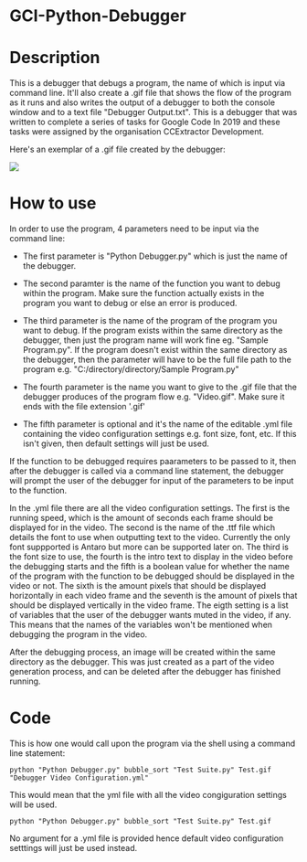 # GCI-Python-Debugger

# Description
This is a debugger that debugs a program, the name of which is input via command line. It'll also create a .gif file that shows the flow
of the program as it runs and also writes the output of a debugger to both the console window and to a text file "Debugger Output.txt". This is a debugger that was written to complete a series of tasks for Google Code In 2019 and these tasks were assigned by the organisation CCExtractor Development.

Here's an exemplar of a .gif file created by the debugger:


![](https://github.com/Knob781/GCI-Python-Debugger/blob/master/Test.gif)

# How to use
In order to use the program, 4 parameters need to be input via the command line:

* The first parameter is "Python Debugger.py" which is just the name of the debugger.

* The second paramter is the name of the function you want to debug within the program. Make sure the function actually exists in the program you want to debug or else an error is produced.

* The third parameter is the name of the program of the program you want to debug. If the program exists within the same directory as the 
debugger, then just the program name will work fine eg. "Sample Program.py". If the program doesn't exist within the same directory as the
debugger, then the parameter will have to be the full file path to the program e.g. "C:/directory/directory/Sample Program.py"

* The fourth parameter is the name you want to give to the .gif file that the debugger produces of the program flow e.g. "Video.gif". Make 
sure it ends with the file extension '.gif'

* The fifth parameter is optional and it's the name of the editable .yml file containing the video configuration settings e.g. font size, font, etc. If this isn't given, then default settings will just be used.

If the function to be debugged requires paarameters to be passed to it, then after the debugger is called via a command line statement, the debugger will prompt the user of the debugger for input of the parameters to be input to the function. 

In the .yml file there are all the video configuration settings. The first is the running speed, which is the amount of seconds each frame should be displayed for in the video. The second is the name of the .ttf file which details the font to use when outputting text to the video. Currently the only font suppported is Antaro but more can be supported later on. The third is the font size to use, the fourth is the intro text to display in the video before the debugging starts and the fifth is a boolean value for whether the name of the program with the function to be debugged should be displayed in the video or not. The sixth is the amount pixels that should be displayed horizontally in each video frame and the seventh is the amount of pixels that should be displayed vertically in the video frame. The eigth setting is a list of variables that the user of the debugger wants muted in the video, if any. This means that the names of the variables won't be mentioned when debugging the program in the video. 

After the debugging process, an image will be created within the same directory as the debugger. This was just created as a part of the 
video generation process, and can be deleted after the debugger has finished running.

# Code
This is how one would call upon the program via the shell using a command line statement:

    python "Python Debugger.py" bubble_sort "Test Suite.py" Test.gif "Debugger Video Configuration.yml"
    
This would mean that the yml file with all the video congiguration settings will be used.

    python "Python Debugger.py" bubble_sort "Test Suite.py" Test.gif 
    
No argument for a .yml file is provided hence default video configuration setttings will just be used instead.
